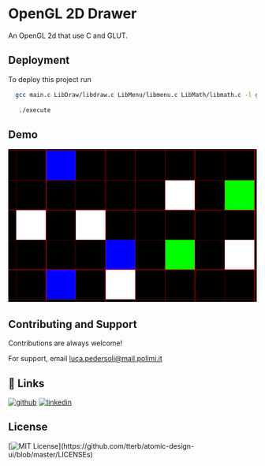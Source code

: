 
# OpenGL 2D Drawer
An OpenGL 2d that use C and GLUT.
## Deployment

To deploy this project run

```bash
  gcc main.c LibDraw/libdraw.c LibMenu/libmenu.c LibMath/libmath.c -l glut -l GL -o execute -Wall
```


```bash
   ./execute 
```
## Demo

![App Screenshot](https://github.com/gracida001/opengl-2d-draw/blob/main/example.png)


## Contributing and Support

Contributions are always welcome!

For support, email luca.pedersoli@mail.polimi.it

## 🔗 Links
[![github](https://img.shields.io/badge/github-%23121011.svg?style=for-the-badge&logo=github&logoColor=white)](https://github.com/gracida001)
[![linkedin](https://img.shields.io/badge/linkedin-0A66C2?style=for-the-badge&logo=linkedin&logoColor=white)](www.linkedin.com/in/luca-pedersoli-820009202)


## License
[![MIT License](https://img.shields.io/apm/l/atomic-design-ui.svg?)](https://github.com/tterb/atomic-design-ui/blob/master/LICENSEs)


